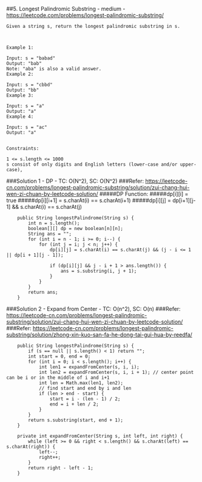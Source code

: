 ##5. Longest Palindromic Substring - medium - https://leetcode.com/problems/longest-palindromic-substring/
```
Given a string s, return the longest palindromic substring in s.

 

Example 1:

Input: s = "babad"
Output: "bab"
Note: "aba" is also a valid answer.
Example 2:

Input: s = "cbbd"
Output: "bb"
Example 3:

Input: s = "a"
Output: "a"
Example 4:

Input: s = "ac"
Output: "a"
 

Constraints:

1 <= s.length <= 1000
s consist of only digits and English letters (lower-case and/or upper-case),
```
###Solution 1 - DP - TC: O(N^2), SC: O(N^2)
###Refer: https://leetcode-cn.com/problems/longest-palindromic-substring/solution/zui-chang-hui-wen-zi-chuan-by-leetcode-solution/
#####DP Function:
#####dp[i][i] = true
#####dp[i][i+1] = s.charAt(i) == s.charAt(i+1)
#####dp[i][j] = dp[i+1][j-1] && s.charAt(i) == s.charAt(j)
```
    public String longestPalindrome(String s) {
        int n = s.length();
        boolean[][] dp = new boolean[n][n];
        String ans = "";
        for (int i = n - 1; i >= 0; i--) {
            for (int j = i; j < n; j++) {
                dp[i][j] = s.charAt(i) == s.charAt(j) && (j - i <= 1 || dp[i + 1][j - 1]);

                if (dp[i][j] && j - i + 1 > ans.length()) {
                    ans = s.substring(i, j + 1);
                }
            }
        }
        return ans;
    }
```
###Solution 2 - Expand from Center - TC: O(n^2), SC: O(n)
###Refer: https://leetcode-cn.com/problems/longest-palindromic-substring/solution/zui-chang-hui-wen-zi-chuan-by-leetcode-solution/
###Refer: https://leetcode-cn.com/problems/longest-palindromic-substring/solution/zhong-xin-kuo-san-fa-he-dong-tai-gui-hua-by-reedfa/
```
    public String longestPalindrome(String s) {
        if (s == null || s.length() < 1) return "";
        int start = 0, end = 0;
        for (int i = 0; i < s.length(); i++) {
            int len1 = expandFromCenter(s, i, i);
            int len2 = expandFromCenter(s, i, i + 1); // center point can be i or in the middle of i and i+1
            int len = Math.max(len1, len2);
            // find start and end by i and len
            if (len > end - start) {
                start = i - (len - 1) / 2;
                end = i + len / 2;
            }
        }
        return s.substring(start, end + 1);
    }

    private int expandFromCenter(String s, int left, int right) {
        while (left >= 0 && right < s.length() && s.charAt(left) == s.charAt(right)) {
            left--;
            right++;
        }
        return right - left - 1;
    }
```


